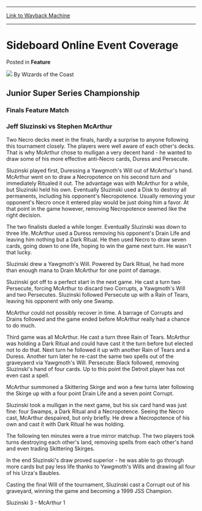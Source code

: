 
---
[Link to Wayback Machine](https://web.archive.org/web/20211201073135/https://magic.wizards.com/en/articles/archive/feature/sideboard-online-event-coverage-2000-01-01-52)

[_metadata_:wayback_url]:- "https://magic.wizards.com/en/articles/archive/feature/sideboard-online-event-coverage-2000-01-01-52"
[_metadata_:wayback_raw_url]:- "https://web.archive.org/web/20211201073135id_/https://magic.wizards.com/en/articles/archive/feature/sideboard-online-event-coverage-2000-01-01-52"
[_metadata_:wayback_capture_timestamp]:- "2021-12-01 07:31:35+00:00"
[_metadata_:description]:- "Junior Super Series Championship Finals Feature Match Jeff Sluzinski vs Stephen McArthur Two Necro decks meet in the finals, hardly a surprise to anyone following this tournament closely. The players were well aware of each other's decks. That is why McArthur chose to mulligan a very decent hand - he wanted to draw some of his more effective anti-Necro cards, Duress and"
[_metadata_:generator]:- "Drupal 7 (http://drupal.org)"
[_metadata_:publish_date]:- "2000-01-01"
---


Sideboard Online Event Coverage
===============================



 Posted in **Feature**







![](https://media.magic.wizards.com/styles/auth_small/public/images/person/wizards_author.jpg)
By Wizards of the Coast












Junior Super Series Championship
--------------------------------


### Finals Feature Match


### Jeff Sluzinski vs Stephen McArthur


Two Necro decks meet in the finals, hardly a surprise to anyone following this tournament closely. The players were well aware of each other's decks. That is why McArthur chose to mulligan a very decent hand - he wanted to draw some of his more effective anti-Necro cards, Duress and Persecute.


Sluzinski played first, Duressing a Yawgmoth's Will out of McArthur's hand. McArthur went on to draw a Necropotence on his second turn and immediately Ritualed it out. The advantage was with McArthur for a while, but Sluzinski held his own. Eventually Sluzinski used a Disk to destroy all permanents, including his opponent's Necropotence. Usually removing your opponent's Necro once it entered play would be just doing him a favor. At that point in the game however, removing Necropotence seemed like the right decision.


The two finalists dueled a while longer. Eventually Sluzinski was down to three life. McArthur used a Duress removing his opponent's Drain Life and leaving him nothing but a Dark Ritual. He then used Necro to draw seven cards, going down to one life, hoping to win the game next turn. He wasn't that lucky.


Sluzinski drew a Yawgmoth's Will. Powered by Dark Ritual, he had more than enough mana to Drain McArthur for one point of damage.


Sluzinski got off to a perfect start in the next game. He cast a turn two Persecute, forcing McArthur to discard two Corrupts, a Yawgmoth's Will and two Persecutes. Sluzinski followed Persecute up with a Rain of Tears, leaving his opponent with only one Swamp.


McArthur could not possibly recover in time. A barrage of Corrupts and Drains followed and the game ended before McArthur really had a chance to do much.


Third game was all McArthur. He cast a turn three Rain of Tears. McArthur was holding a Dark Ritual and could have cast it the turn before but elected not to do that. Next turn he followed it up with another Rain of Tears and a Duress. Another turn later he re-cast the same two spells out of the graveyaerd via Yawgmoth's Will. Persecute: Black followed, removing Sluzinski's hand of four cards. Up to this point the Detroit player has not even cast a spell.


McArthur summoned a Skittering Skirge and won a few turns later following the Skirge up with a four point Drain Life and a seven point Corrupt.


Sluzinski took a mulligan in the next game, but his six card hand was just fine: four Swamps, a Dark Ritual and a Necropotence. Seeing the Necro cast, McArthur despaired, but only briefly. He drew a Necropotence of his own and cast it with Dark Ritual he was holding.


The following ten minutes were a true mirror matchup. The two players took turns destroying each other's land, removing spells from each other's hand and even trading Skittering Skirges.


In the end Sluzinski's draw proved superior - he was able to go through more cards but pay less life thanks to Yawgmoth's Wills and drawing all four of his Urza's Baubles.


Casting the final Will of the tournament, Sluzinski cast a Corrupt out of his graveyard, winning the game and becoming a 1999 JSS Champion.


Sluzinski 3 - McArthur 1








